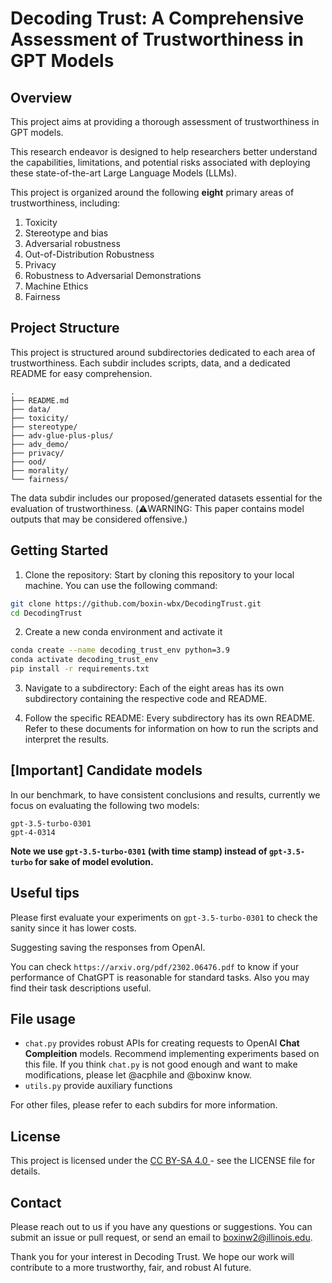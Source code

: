 # Decoding Trust: A Comprehensive Assessment of Trustworthiness in GPT Models

## Overview
This project aims at providing a thorough assessment of trustworthiness in GPT models. 

This research endeavor is designed to help researchers better understand the capabilities, limitations, and potential risks associated with deploying these state-of-the-art Large Language Models (LLMs).

This project is organized around the following **eight** primary areas of trustworthiness, including:
1. Toxicity
2. Stereotype and bias
3. Adversarial robustness
4. Out-of-Distribution Robustness
5. Privacy 
6. Robustness to Adversarial Demonstrations
7. Machine Ethics
8. Fairness

## Project Structure
This project is structured around subdirectories dedicated to each area of trustworthiness. Each subdir includes scripts, data, and a dedicated README for easy comprehension.

```
.
├── README.md
├── data/
├── toxicity/
├── stereotype/
├── adv-glue-plus-plus/
├── adv_demo/
├── privacy/
├── ood/
├── morality/
└── fairness/
```

The data subdir includes our proposed/generated datasets essential for the evaluation of trustworthiness.
(⚠️WARNING: This paper contains model outputs that may be considered offensive.)

## Getting Started

1. Clone the repository: Start by cloning this repository to your local machine. You can use the following command:

```bash
git clone https://github.com/boxin-wbx/DecodingTrust.git
cd DecodingTrust
```

2. Create a new conda environment and activate it
```bash
conda create --name decoding_trust_env python=3.9
conda activate decoding_trust_env
pip install -r requirements.txt
```

3. Navigate to a subdirectory: Each of the eight areas has its own subdirectory containing the respective code and README.

4. Follow the specific README: Every subdirectory has its own README. Refer to these documents for information on how to run the scripts and interpret the results.


## [Important] Candidate models
In our benchmark, to have consistent conclusions and results, currently we focus on evaluating the following two models:
```
gpt-3.5-turbo-0301          
gpt-4-0314
```

**Note we use `gpt-3.5-turbo-0301` (with time stamp) instead of `gpt-3.5-turbo` for sake of model evolution.**

## Useful tips
Please first evaluate your experiments on `gpt-3.5-turbo-0301` to check the sanity since it has lower costs.

Suggesting saving the responses from OpenAI.

You can check `https://arxiv.org/pdf/2302.06476.pdf` to know if your performance of ChatGPT is reasonable for standard tasks. Also you may find their task descriptions useful.

## File usage

- `chat.py` provides robust APIs for creating requests to OpenAI **Chat Compleition** models. Recommend implementing experiments based on this file. If you think `chat.py` is not good enough and want to make modifications, please let @acphile and @boxinw know.
- `utils.py` provide auxiliary functions   

For other files, please refer to each subdirs for more information.

## License
This project is licensed under the [CC BY-SA 4.0 ]("http://creativecommons.org/licenses/by-sa/4.0/legalcode")  - see the LICENSE file for details.

## Contact
Please reach out to us if you have any questions or suggestions. You can submit an issue or pull request, or send an email to boxinw2@illinois.edu.

Thank you for your interest in Decoding Trust. We hope our work will contribute to a more trustworthy, fair, and robust AI future.